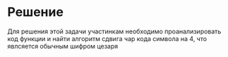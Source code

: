 # Решение

Для решения этой задачи участинкам необходимо проанализировать код функции и найти алгоритм сдвига чар кода символа на 4, что явлсяется обычным шифром цезаря